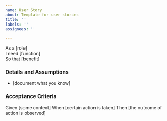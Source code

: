 ```yaml
---
name: User Story
about: Template for user stories
title: ''
labels: ''
assignees: ''

---
```


As a [role]  
I need [function]  
So that [benefit]  
   
 ### Details and Assumptions
 * [document what you know]
   
 ### Acceptance Criteria  
 
 Given [some context]
 When [certain action is taken]
 Then [the outcome of action is observed]
